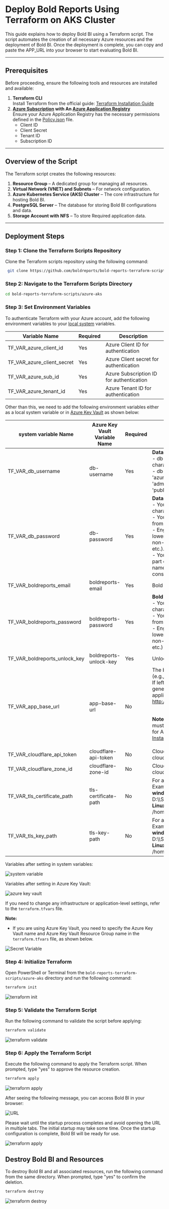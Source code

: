 # Deploy Bold Reports Using Terraform on AKS Cluster

This guide explains how to deploy Bold BI using a Terraform script. The script automates the creation of all necessary Azure resources and the deployment of Bold BI. Once the deployment is complete, you can copy and paste the APP_URL into your browser to start evaluating Bold BI.

---

## Prerequisites

Before proceeding, ensure the following tools and resources are installed and available:

1. **Terraform CLI**  
   Install Terraform from the official guide: [Terraform Installation Guide](https://developer.hashicorp.com/terraform/tutorials/aws-get-started/install-cli)
2. **[Azure Subscription](https://azure.microsoft.com/en-us/pricing/purchase-options/azure-account) with An [Azure Application Registry](https://learn.microsoft.com/en-us/entra/identity-platform/howto-create-service-principal-portal)**
   <br>Ensure your Azure Application Registry has the necessary permissions defined in the [Policy.json](policy.json) file.
   - Client ID
   - Client Secret
   - Tenant ID
   - Subscription ID

---

## Overview of the Script

The Terraform script creates the following resources:

1. **Resource Group** – A dedicated group for managing all resources.
2. **Virtual Network (VNET) and Subnets** – For network configuration.
3. **Azure Kubernetes Service (AKS) Cluster** – The core infrastructure for hosting Bold BI.
4. **PostgreSQL Server** – The database for storing Bold BI configurations and data.
5. **Storage Account with NFS** – To store Required application data.

---

## Deployment Steps

### Step 1: Clone the Terraform Scripts Repository
Clone the Terraform scripts repository using the following command:

```sh
 git clone https://github.com/boldreports/bold-reports-terraform-scripts.git
```

### Step 2: Navigate to the Terraform Scripts Directory
```sh
cd bold-reports-terraform-scripts/azure-aks
```

### Step 3: Set Environment Variables
To authenticate Terraform with your Azure account, add the following environment variables to your [local system](https://chlee.co/how-to-setup-environment-variables-for-windows-mac-and-linux/) variables.

| Variable Name               |Required| Description                                       |
|-----------------------------|--------|---------------------------------------------------|
| TF_VAR_azure_client_id      | Yes    | Azure Client ID for authentication                |
| TF_VAR_azure_client_secret  | Yes    | Azure Client secret for authentication            |
| TF_VAR_azure_sub_id         | Yes    | Azure Subscription ID for authentication          |
| TF_VAR_azure_tenant_id      | Yes    | Azure Tenant ID for authentication                |

Other than this, we need to add the following environment variables either as a local system variable or in [Azure Key Vault](https://learn.microsoft.com/en-us/azure/key-vault/secrets/quick-create-portal) as shown below:

| system variable Name         | Azure Key Vault Variable Name | Required | Description                                       |
|------------------------------|-------------------------------|----------|---------------------------------------------------|
| TF_VAR_db_username           | db-username                   | Yes      | **Database username** <br> - db username must only contain characters and numbers.<br> - db username cannot be 'azure_superuser', 'azure_pg_admin', 'admin', 'administrator', 'root', 'guest', 'public' or start with 'pg_'.                             |
| TF_VAR_db_password           | db-password                   | Yes      | **Database password** <br> - Your password must be at least 8 characters and at most 128 characters.<br> - Your password must contain characters from three of the following categories<br> - English uppercase letters, English lowercase letters, numbers (0-9), and non-alphanumeric characters (!, $, #, %, etc.).<br> - Your password cannot contain all or part of the login name. Part of a login name is defined as three or more consecutive alphanumeric characters.                                 |
| TF_VAR_boldreports_email     | boldreports-email             | Yes      | Bold BI admin Email                               |
| TF_VAR_boldreports_password  | boldreports-password          | Yes      | **Bold BI admin password**<br> - Your password must be at least 8 characters and at most 128 characters.<br> - Your password must contain characters from three of the following categories<br> - English uppercase letters, English lowercase letters, numbers (0-9), and non-alphanumeric characters (!, $, #, %, etc.)|
| TF_VAR_boldreports_unlock_key| boldreports-unlock-key        | Yes      | Unlock key for Bold BI                            |
| TF_VAR_app_base_url          | app-base-url                  | No       | The base URL for the Bold BI application (e.g., https://example.com).<br>If left empty, Azure DNS with randomly generated characters will be used for application hosting(e.g., http://abcd.eastus2.cloudapp.azure.com).<p><br> **Note:-**  If app_base_url is left empty, you must install Azure CLI on your machine for Azure DNS mapping.[Azure CLI Installation Guide](https://learn.microsoft.com/en-us/cli/azure/install-azure-cli)                                                |
| TF_VAR_cloudflare_api_token  | cloudflare-api-token          | No       | Cloudflare API Token for DNS mapping on cloudflare|
| TF_VAR_cloudflare_zone_id    | cloudflare-zone-id            | No       | Cloudflare zone ID for DNS mapping on cloudflare  |
| TF_VAR_tls_certificate_path  | tls-certificate-path          | No       |For apply SSL creatificate on AKS cluster <br>Example <br>**windows**<br>D:\\\SSL\\\test\\\domain.crt<br>**Linux**<br>/home/adminuser/ssl/test/domain.crt        | 
| TF_VAR_tls_key_path          | tls-key-path                  | No       | For apply SSL private key on AKS cluster <br>Example <br>**windows**<br>D:\\\SSL\\\test\\\domain.key<br>**Linux**<br>/home/adminuser/ssl/test/domain.key         | 

Variables after setting in system variables:

![system variable](./images/environment.png)

Variables after setting in Azure Key Vault:

![azure key vault](./images/azure_key_vault.png)

If you need to change any infrastructure or application-level settings, refer to the `terraform.tfvars` file.

**Note:**

- If you are using Azure Key Vault, you need to specify the Azure Key Vault name and Azure Key Vault Resource Group name in the `terraform.tfvars` file, as shown below.

![Secret Variable](./images/terraform_tfvars.png)

### Step 4: Initialize Terraform
Open PowerShell or Terminal from the `bold-reports-terraform-scripts/azure-aks` directory and run the following command:
```sh
terraform init
```

![terraform init](./images/terraform_init.png)

### Step 5: Validate the Terraform Script
Run the following command to validate the script before applying:
```sh
terraform validate
```
![terraform validate](./images/terraform_validate.png)

### Step 6: Apply the Terraform Script
Execute the following command to apply the Terraform script. When prompted, type "yes" to approve the resource creation.
```sh
terraform apply
```
![terraform apply](./images/apply.gif)

After seeing the following message, you can access Bold BI in your browser:

![URL](./images/url.png)

Please wait until the startup process completes and avoid opening the URL in multiple tabs. The initial startup may take some time. Once the startup configuration is complete, Bold BI will be ready for use.

![terraform apply](./images/boldbi.gif)

## Destroy Bold BI and Resources
To destroy Bold BI and all associated resources, run the following command from the same directory. When prompted, type "yes" to confirm the deletion.
```sh
terraform destroy
```
![terraform destroy](./images/destroy.gif)
